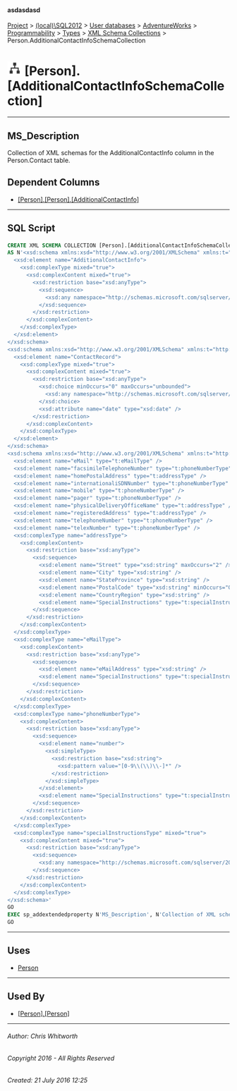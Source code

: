 #### asdasdasd

[Project](../../../../../../index.md) > [(local)\\SQL2012](../../../../../index.md) > [User databases](../../../../index.md) > [AdventureWorks](../../../index.md) > [Programmability](../../index.md) > [Types](../index.md) > [XML Schema Collections](XML_Schema_Collections.md) > Person.AdditionalContactInfoSchemaCollection

# ![XML Schema Collections](../../../../../../Images/XmlSchemaCollection32.png) [Person].[AdditionalContactInfoSchemaCollection]

---

## <a name="#description"></a>MS_Description

Collection of XML schemas for the AdditionalContactInfo column in the Person.Contact table.

## <a name="#dependentcolumns"></a>Dependent Columns

* [[Person].[Person].[AdditionalContactInfo]](../../../Tables/Person.md)


---

## <a name="#sqlscript"></a>SQL Script

```sql
CREATE XML SCHEMA COLLECTION [Person].[AdditionalContactInfoSchemaCollection] 
AS N'<xsd:schema xmlns:xsd="http://www.w3.org/2001/XMLSchema" xmlns:t="http://schemas.microsoft.com/sqlserver/2004/07/adventure-works/ContactInfo" targetNamespace="http://schemas.microsoft.com/sqlserver/2004/07/adventure-works/ContactInfo">
  <xsd:element name="AdditionalContactInfo">
    <xsd:complexType mixed="true">
      <xsd:complexContent mixed="true">
        <xsd:restriction base="xsd:anyType">
          <xsd:sequence>
            <xsd:any namespace="http://schemas.microsoft.com/sqlserver/2004/07/adventure-works/ContactRecord http://schemas.microsoft.com/sqlserver/2004/07/adventure-works/ContactTypes" minOccurs="0" maxOccurs="unbounded" />
          </xsd:sequence>
        </xsd:restriction>
      </xsd:complexContent>
    </xsd:complexType>
  </xsd:element>
</xsd:schema>
<xsd:schema xmlns:xsd="http://www.w3.org/2001/XMLSchema" xmlns:t="http://schemas.microsoft.com/sqlserver/2004/07/adventure-works/ContactRecord" targetNamespace="http://schemas.microsoft.com/sqlserver/2004/07/adventure-works/ContactRecord">
  <xsd:element name="ContactRecord">
    <xsd:complexType mixed="true">
      <xsd:complexContent mixed="true">
        <xsd:restriction base="xsd:anyType">
          <xsd:choice minOccurs="0" maxOccurs="unbounded">
            <xsd:any namespace="http://schemas.microsoft.com/sqlserver/2004/07/adventure-works/ContactTypes" />
          </xsd:choice>
          <xsd:attribute name="date" type="xsd:date" />
        </xsd:restriction>
      </xsd:complexContent>
    </xsd:complexType>
  </xsd:element>
</xsd:schema>
<xsd:schema xmlns:xsd="http://www.w3.org/2001/XMLSchema" xmlns:t="http://schemas.microsoft.com/sqlserver/2004/07/adventure-works/ContactTypes" targetNamespace="http://schemas.microsoft.com/sqlserver/2004/07/adventure-works/ContactTypes" elementFormDefault="qualified">
  <xsd:element name="eMail" type="t:eMailType" />
  <xsd:element name="facsimileTelephoneNumber" type="t:phoneNumberType" />
  <xsd:element name="homePostalAddress" type="t:addressType" />
  <xsd:element name="internationaliSDNNumber" type="t:phoneNumberType" />
  <xsd:element name="mobile" type="t:phoneNumberType" />
  <xsd:element name="pager" type="t:phoneNumberType" />
  <xsd:element name="physicalDeliveryOfficeName" type="t:addressType" />
  <xsd:element name="registeredAddress" type="t:addressType" />
  <xsd:element name="telephoneNumber" type="t:phoneNumberType" />
  <xsd:element name="telexNumber" type="t:phoneNumberType" />
  <xsd:complexType name="addressType">
    <xsd:complexContent>
      <xsd:restriction base="xsd:anyType">
        <xsd:sequence>
          <xsd:element name="Street" type="xsd:string" maxOccurs="2" />
          <xsd:element name="City" type="xsd:string" />
          <xsd:element name="StateProvince" type="xsd:string" />
          <xsd:element name="PostalCode" type="xsd:string" minOccurs="0" />
          <xsd:element name="CountryRegion" type="xsd:string" />
          <xsd:element name="SpecialInstructions" type="t:specialInstructionsType" minOccurs="0" />
        </xsd:sequence>
      </xsd:restriction>
    </xsd:complexContent>
  </xsd:complexType>
  <xsd:complexType name="eMailType">
    <xsd:complexContent>
      <xsd:restriction base="xsd:anyType">
        <xsd:sequence>
          <xsd:element name="eMailAddress" type="xsd:string" />
          <xsd:element name="SpecialInstructions" type="t:specialInstructionsType" minOccurs="0" />
        </xsd:sequence>
      </xsd:restriction>
    </xsd:complexContent>
  </xsd:complexType>
  <xsd:complexType name="phoneNumberType">
    <xsd:complexContent>
      <xsd:restriction base="xsd:anyType">
        <xsd:sequence>
          <xsd:element name="number">
            <xsd:simpleType>
              <xsd:restriction base="xsd:string">
                <xsd:pattern value="[0-9\\(\\)\\-]*" />
              </xsd:restriction>
            </xsd:simpleType>
          </xsd:element>
          <xsd:element name="SpecialInstructions" type="t:specialInstructionsType" minOccurs="0" />
        </xsd:sequence>
      </xsd:restriction>
    </xsd:complexContent>
  </xsd:complexType>
  <xsd:complexType name="specialInstructionsType" mixed="true">
    <xsd:complexContent mixed="true">
      <xsd:restriction base="xsd:anyType">
        <xsd:sequence>
          <xsd:any namespace="http://schemas.microsoft.com/sqlserver/2004/07/adventure-works/ContactTypes" minOccurs="0" maxOccurs="unbounded" />
        </xsd:sequence>
      </xsd:restriction>
    </xsd:complexContent>
  </xsd:complexType>
</xsd:schema>'
GO
EXEC sp_addextendedproperty N'MS_Description', N'Collection of XML schemas for the AdditionalContactInfo column in the Person.Contact table.', 'SCHEMA', N'Person', 'XML SCHEMA COLLECTION', N'AdditionalContactInfoSchemaCollection', NULL, NULL
GO

```


---

## <a name="#uses"></a>Uses

* [Person](../../../Security/Schemas/Person.md)


---

## <a name="#usedby"></a>Used By

* [[Person].[Person]](../../../Tables/Person.md)


---

###### Author:  Chris Whitworth

###### Copyright 2016 - All Rights Reserved

###### Created: 21 July 2016 12:25

